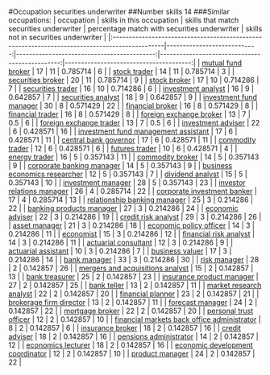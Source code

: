 #Occupation securities underwriter
##Number skills 14
###Similar occupations:
| occupation                                                                                    |   skills in this occupation |   skills that match securities underwriter |   percentage match with securities underwriter |   skills not in securities underwriter |
|:----------------------------------------------------------------------------------------------|----------------------------:|-------------------------------------------:|-----------------------------------------------:|---------------------------------------:|
| [mutual fund broker](mutual_fund_broker.md)                                                   |                          17 |                                         11 |                                       0.785714 |                                      6 |
| [stock trader](stock_trader.md)                                                               |                          14 |                                         11 |                                       0.785714 |                                      3 |
| [securities broker](securities_broker.md)                                                     |                          20 |                                         11 |                                       0.785714 |                                      9 |
| [stock broker](stock_broker.md)                                                               |                          17 |                                         10 |                                       0.714286 |                                      7 |
| [securities trader](securities_trader.md)                                                     |                          16 |                                         10 |                                       0.714286 |                                      6 |
| [investment analyst](investment_analyst.md)                                                   |                          16 |                                          9 |                                       0.642857 |                                      7 |
| [securities analyst](securities_analyst.md)                                                   |                          18 |                                          9 |                                       0.642857 |                                      9 |
| [investment fund manager](investment_fund_manager.md)                                         |                          30 |                                          8 |                                       0.571429 |                                     22 |
| [financial broker](financial_broker.md)                                                       |                          16 |                                          8 |                                       0.571429 |                                      8 |
| [financial trader](financial_trader.md)                                                       |                          16 |                                          8 |                                       0.571429 |                                      8 |
| [foreign exchange broker](foreign_exchange_broker.md)                                         |                          13 |                                          7 |                                       0.5      |                                      6 |
| [foreign exchange trader](foreign_exchange_trader.md)                                         |                          13 |                                          7 |                                       0.5      |                                      6 |
| [investment adviser](investment_adviser.md)                                                   |                          22 |                                          6 |                                       0.428571 |                                     16 |
| [investment fund management assistant](investment_fund_management_assistant.md)               |                          17 |                                          6 |                                       0.428571 |                                     11 |
| [central bank governor](central_bank_governor.md)                                             |                          17 |                                          6 |                                       0.428571 |                                     11 |
| [commodity trader](commodity_trader.md)                                                       |                          12 |                                          6 |                                       0.428571 |                                      6 |
| [futures trader](futures_trader.md)                                                           |                          10 |                                          6 |                                       0.428571 |                                      4 |
| [energy trader](energy_trader.md)                                                             |                          16 |                                          5 |                                       0.357143 |                                     11 |
| [commodity broker](commodity_broker.md)                                                       |                          14 |                                          5 |                                       0.357143 |                                      9 |
| [corporate banking manager](corporate_banking_manager.md)                                     |                          14 |                                          5 |                                       0.357143 |                                      9 |
| [business economics researcher](business_economics_researcher.md)                             |                          12 |                                          5 |                                       0.357143 |                                      7 |
| [dividend analyst](dividend_analyst.md)                                                       |                          15 |                                          5 |                                       0.357143 |                                     10 |
| [investment manager](investment_manager.md)                                                   |                          28 |                                          5 |                                       0.357143 |                                     23 |
| [investor relations manager](investor_relations_manager.md)                                   |                          26 |                                          4 |                                       0.285714 |                                     22 |
| [corporate investment banker](corporate_investment_banker.md)                                 |                          17 |                                          4 |                                       0.285714 |                                     13 |
| [relationship banking manager](relationship_banking_manager.md)                               |                          25 |                                          3 |                                       0.214286 |                                     22 |
| [banking products manager](banking_products_manager.md)                                       |                          27 |                                          3 |                                       0.214286 |                                     24 |
| [economic adviser](economic_adviser.md)                                                       |                          22 |                                          3 |                                       0.214286 |                                     19 |
| [credit risk analyst](credit_risk_analyst.md)                                                 |                          29 |                                          3 |                                       0.214286 |                                     26 |
| [asset manager](asset_manager.md)                                                             |                          21 |                                          3 |                                       0.214286 |                                     18 |
| [economic policy officer](economic_policy_officer.md)                                         |                          14 |                                          3 |                                       0.214286 |                                     11 |
| [economist](economist.md)                                                                     |                          15 |                                          3 |                                       0.214286 |                                     12 |
| [financial risk analyst](financial_risk_analyst.md)                                           |                          14 |                                          3 |                                       0.214286 |                                     11 |
| [actuarial consultant](actuarial_consultant.md)                                               |                          12 |                                          3 |                                       0.214286 |                                      9 |
| [actuarial assistant](actuarial_assistant.md)                                                 |                          10 |                                          3 |                                       0.214286 |                                      7 |
| [business valuer](business_valuer.md)                                                         |                          17 |                                          3 |                                       0.214286 |                                     14 |
| [bank manager](bank_manager.md)                                                               |                          33 |                                          3 |                                       0.214286 |                                     30 |
| [risk manager](risk_manager.md)                                                               |                          28 |                                          2 |                                       0.142857 |                                     26 |
| [mergers and acquisitions analyst](mergers_and_acquisitions_analyst.md)                       |                          15 |                                          2 |                                       0.142857 |                                     13 |
| [bank treasurer](bank_treasurer.md)                                                           |                          25 |                                          2 |                                       0.142857 |                                     23 |
| [insurance product manager](insurance_product_manager.md)                                     |                          27 |                                          2 |                                       0.142857 |                                     25 |
| [bank teller](bank_teller.md)                                                                 |                          13 |                                          2 |                                       0.142857 |                                     11 |
| [market research analyst](market_research_analyst.md)                                         |                          22 |                                          2 |                                       0.142857 |                                     20 |
| [financial planner](financial_planner.md)                                                     |                          23 |                                          2 |                                       0.142857 |                                     21 |
| [brokerage firm director](brokerage_firm_director.md)                                         |                          13 |                                          2 |                                       0.142857 |                                     11 |
| [forecast manager](forecast_manager.md)                                                       |                          24 |                                          2 |                                       0.142857 |                                     22 |
| [mortgage broker](mortgage_broker.md)                                                         |                          22 |                                          2 |                                       0.142857 |                                     20 |
| [personal trust officer](personal_trust_officer.md)                                           |                          12 |                                          2 |                                       0.142857 |                                     10 |
| [financial markets back office administrator](financial_markets_back_office_administrator.md) |                           8 |                                          2 |                                       0.142857 |                                      6 |
| [insurance broker](insurance_broker.md)                                                       |                          18 |                                          2 |                                       0.142857 |                                     16 |
| [credit adviser](credit_adviser.md)                                                           |                          18 |                                          2 |                                       0.142857 |                                     16 |
| [pensions administrator](pensions_administrator.md)                                           |                          14 |                                          2 |                                       0.142857 |                                     12 |
| [economics lecturer](economics_lecturer.md)                                                   |                          18 |                                          2 |                                       0.142857 |                                     16 |
| [economic development coordinator](economic_development_coordinator.md)                       |                          12 |                                          2 |                                       0.142857 |                                     10 |
| [product manager](product_manager.md)                                                         |                          24 |                                          2 |                                       0.142857 |                                     22 |
